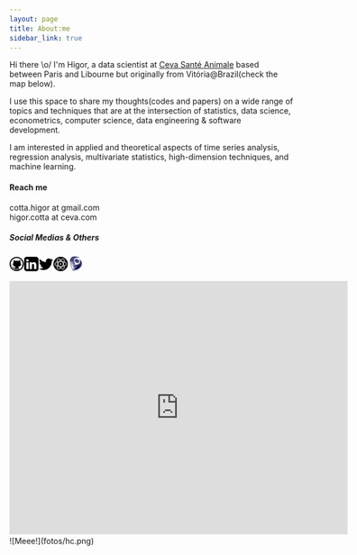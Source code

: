 ```yaml
---
layout: page
title: About:me
sidebar_link: true
---
```



Hi there \o/ I'm Higor, a data scientist at [Ceva Santé Animale](http://www.ceva.com) based between Paris and Libourne but originally from Vitória@Brazil(check the map below).

I use this space to share my thoughts(codes and papers) on a wide range of topics and techniques that are at the intersection of statistics, data science, econometrics, computer science, data engineering & software development.

I am interested in applied and theoretical aspects of time series analysis, regression analysis, multivariate statistics, high-dimension techniques, and machine learning.

#### Reach me
cotta.higor at gmail.com<br>
higor.cotta at ceva.com

##### Social Medias & Others
<a href="https://github.com/{{ site.github_username }}"><img class="icon" style="display:inline" src="fotos/github.png"/></a><a href="https://linkedin.com/in/{{ site.linkedin }}"><img class="icon" style="display:inline" src="fotos/linkedin.png"/></a><a href="https://twitter.com/{{ site.twitter }}"><img class="icon" style="display:inline" src="fotos/twitter.png"/></a><a href="https://scholar.google.fr/citations?user=aBOtZjIAAAAJ"><img  class="icon" style="display:inline" src="fotos/gs.png"/></a><a href="http://lattes.cnpq.br/2488791027245465"><img  class="icon" style="display:inline" width="28" height="28" src="fotos/lattes.jpeg"/></a>

<iframe src="https://www.google.com/maps/embed?pb=!1m18!1m12!1m3!1d100785.12347671446!2d-40.351233426616844!3d-20.274323631798925!2m3!1f0!2f0!3f0!3m2!1i1024!2i768!4f13.1!3m3!1m2!1s0xb83d5d85374ee9%3A0x97595e7ea70ed809!2sVitoria%2C+Vit%C3%B3ria+-+State+of+Esp%C3%ADrito+Santo!5e1!3m2!1sen!2sbr!4v1561314105163!5m2!1sen!2sbr&zoom=12" width="600" height="450" frameborder="0" style="border:0" allowfullscreen></iframe>
<!--<iframe src="https://www.google.com/maps/embed?pb=!1m18!1m12!1m3!1d66973.74636324089!2d2.1236517396700556!3d48.71089149490838!2m3!1f0!2f0!3f0!3m2!1i1024!2i768!4f13.1!3m3!1m2!1s0x47e67f5ab9b602a9%3A0x7cfcf25a43cab9eb!2sCentraleSup%C3%A9lec+-+Campus+Gif!5e1!3m2!1sen!2sbr!4v1561314151388!5m2!1sen!2sbr&z=10" width="600" height="450" frameborder="0" style="border:0" allowfullscreen></iframe>-->
![Meee!](fotos/hc.png)